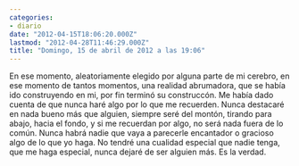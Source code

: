 ```yaml
---
categories:
- diario
date: "2012-04-15T18:06:20.000Z"
lastmod: "2012-04-28T11:46:29.000Z"
title: "Domingo, 15 de abril de 2012 a las 19:06"
---
```


En ese momento, aleatoriamente elegido por alguna parte de mi cerebro, en ese momento de tantos momentos, una realidad abrumadora, que se habí­a ido construyendo en mi, por fin terminó su construccón. Me habí­a dado cuenta de que nunca haré algo por lo que me recuerden. Nunca destacaré en nada bueno más que alguien, siempre seré del montón, tirando para abajo, hacia el fondo, y si me recuerdan por algo, no será nada fuera de lo común. Nunca habrá nadie que vaya a parecerle encantador o gracioso algo de lo que yo haga. No tendré una cualidad especial que nadie tenga, que me haga especial, nunca dejaré de ser alguien más. Es la verdad.
